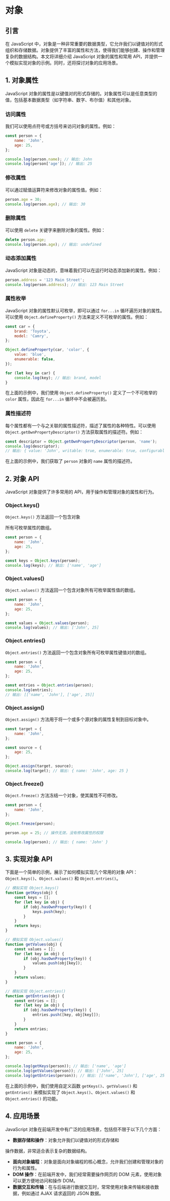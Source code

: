 # 对象

## 引言

在 JavaScript 中，对象是一种非常重要的数据类型，它允许我们以键值对的形式组织和存储数据。对象提供了丰富的属性和方法，使得我们能够创建、操作和管理复杂的数据结构。本文将详细介绍 JavaScript 对象的属性和常用 API，并提供一个模拟实现对象的示例。同时，还将探讨对象的应用场景。

## 1. 对象属性

JavaScript 对象的属性是以键值对的形式存储的。对象属性可以是任意类型的值，包括基本数据类型（如字符串、数字、布尔值）和其他对象。

###  访问属性

我们可以使用点符号或方括号来访问对象的属性。例如：

```js
const person = {
    name: 'John',
    age: 25,
};

console.log(person.name); // 输出: John
console.log(person['age']); // 输出: 25
```

### 修改属性

可以通过赋值运算符来修改对象的属性值。例如：

```js
person.age = 30;
console.log(person.age); // 输出: 30
```

### 删除属性

可以使用 `delete` 关键字来删除对象的属性。例如：

```js
delete person.age;
console.log(person.age); // 输出: undefined
```

### 动态添加属性

JavaScript 对象是动态的，意味着我们可以在运行时动态添加新的属性。例如：

```js
person.address = '123 Main Street';
console.log(person.address); // 输出: 123 Main Street
```

### 属性枚举

JavaScript 对象的属性默认可枚举，即可以通过 `for...in` 循环遍历对象的属性。可以使用 `Object.defineProperty()` 方法来定义不可枚举的属性。例如：

```js
const car = {
    brand: 'Toyota',
    model: 'Camry',
};

Object.defineProperty(car, 'color', {
    value: 'blue',
    enumerable: false,
});

for (let key in car) {
    console.log(key); // 输出: brand, model
}
```

在上面的示例中，我们使用 `Object.defineProperty()` 定义了一个不可枚举的 `color` 属性，因此在 `for...in` 循环中不会被遍历到。

###  属性描述符

每个属性都有一个与之关联的属性描述符，描述了属性的各种特性。可以使用 `Object.getOwnPropertyDescriptor()` 方法获取属性的描述符。例如：

```js
const descriptor = Object.getOwnPropertyDescriptor(person, 'name');
console.log(descriptor);
// 输出: { value: 'John', writable: true, enumerable: true, configurable: true }
```

在上面的示例中，我们获取了 `person` 对象的 `name` 属性的描述符。

## 2. 对象 API

JavaScript 对象提供了许多常用的 API，用于操作和管理对象的属性和行为。

###  Object.keys()

`Object.keys()` 方法返回一个包含对象

所有可枚举属性的数组。

```js
const person = {
    name: 'John',
    age: 25,
};

const keys = Object.keys(person);
console.log(keys); // 输出: ['name', 'age']
```

###  Object.values()

`Object.values()` 方法返回一个包含对象所有可枚举属性值的数组。

```js
const person = {
    name: 'John',
    age: 25,
};

const values = Object.values(person);
console.log(values); // 输出: ['John', 25]
```

### Object.entries()

`Object.entries()` 方法返回一个包含对象所有可枚举属性键值对的数组。

```js
const person = {
    name: 'John',
    age: 25,
};

const entries = Object.entries(person);
console.log(entries);
// 输出: [['name', 'John'], ['age', 25]]
```

### Object.assign()

`Object.assign()` 方法用于将一个或多个源对象的属性复制到目标对象中。

```js
const target = {
    name: 'John',
};

const source = {
    age: 25,
};

Object.assign(target, source);
console.log(target); // 输出: { name: 'John', age: 25 }
```

###  Object.freeze()

`Object.freeze()` 方法冻结一个对象，使其属性不可修改。

```js
const person = {
    name: 'John',
};

Object.freeze(person);

person.age = 25; // 操作无效，没有修改属性的权限

console.log(person); // 输出: { name: 'John' }
```

## 3. 实现对象 API

下面是一个简单的示例，展示了如何模拟实现几个常用的对象 API：`Object.keys()`、`Object.values()` 和 `Object.entries()`。

```js
// 模拟实现 Object.keys()
function getKeys(obj) {
    const keys = [];
    for (let key in obj) {
        if (obj.hasOwnProperty(key)) {
            keys.push(key);
        }
    }
    return keys;
}

// 模拟实现 Object.values()
function getValues(obj) {
    const values = [];
    for (let key in obj) {
        if (obj.hasOwnProperty(key)) {
            values.push(obj[key]);
        }
    }
    return values;
}

// 模拟实现 Object.entries()
function getEntries(obj) {
    const entries = [];
    for (let key in obj) {
        if (obj.hasOwnProperty(key)) {
            entries.push([key, obj[key]]);
        }
    }
    return entries;
}

const person = {
    name: 'John',
    age: 25,
};

console.log(getKeys(person)); // 输出: ['name', 'age']
console.log(getValues(person)); // 输出: ['John', 25]
console.log(getEntries(person)); // 输出: [['name', 'John'], ['age', 25]]
```

在上面的示例中，我们使用自定义函数 `getKeys()`、`getValues()` 和 `getEntries()` 来模拟实现了 `Object.keys()`、`Object.values()` 和 `Object.entries()` 的功能。

## 4. 应用场景

JavaScript 对象在前端开发中有广泛的应用场景，包括但不限于以下几个方面：

- **数据存储和操作**：对象允许我们以键值对的形式存储和

操作数据，非常适合表示复杂的数据结构。
- **面向对象编程**：对象是面向对象编程的核心概念，允许我们创建和管理对象的行为和属性。
- **DOM 操作**：在前端开发中，我们经常需要操作网页的 DOM 元素，使用对象可以更方便地访问和操作 DOM。
- **数据交互和传输**：在与后端进行数据交互时，常常使用对象来传输和接收数据，例如通过 AJAX 请求返回的 JSON 数据。
